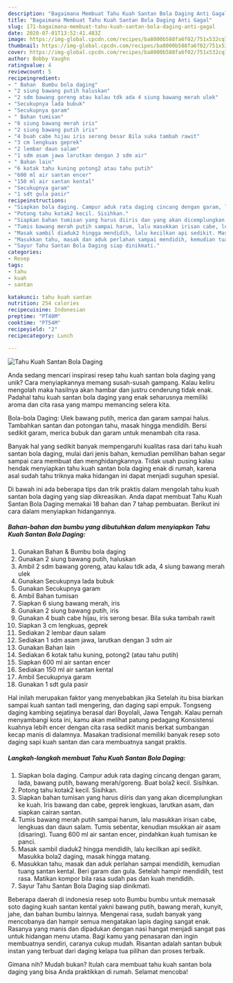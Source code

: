 ```yaml
---
description: "Bagaimana Membuat Tahu Kuah Santan Bola Daging Anti Gagal"
title: "Bagaimana Membuat Tahu Kuah Santan Bola Daging Anti Gagal"
slug: 171-bagaimana-membuat-tahu-kuah-santan-bola-daging-anti-gagal
date: 2020-07-01T13:52:41.483Z
image: https://img-global.cpcdn.com/recipes/ba8000b588fa6f02/751x532cq70/tahu-kuah-santan-bola-daging-foto-resep-utama.jpg
thumbnail: https://img-global.cpcdn.com/recipes/ba8000b588fa6f02/751x532cq70/tahu-kuah-santan-bola-daging-foto-resep-utama.jpg
cover: https://img-global.cpcdn.com/recipes/ba8000b588fa6f02/751x532cq70/tahu-kuah-santan-bola-daging-foto-resep-utama.jpg
author: Bobby Vaughn
ratingvalue: 4
reviewcount: 5
recipeingredient:
- " Bahan  Bumbu bola daging"
- "2 siung bawang putih haluskan"
- "2 sdm bawang goreng atau kalau tdk ada 4 siung bawang merah ulek"
- "Secukupnya lada bubuk"
- "Secukupnya garam"
- " Bahan tumisan"
- "6 siung bawang merah iris"
- "2 siung bawang putih iris"
- "4 buah cabe hijau iris serong besar Bila suka tambah rawit"
- "3 cm lengkuas geprek"
- "2 lembar daun salam"
- "1 sdm asam jawa larutkan dengan 3 sdm air"
- " Bahan lain"
- "6 kotak tahu kuning potong2 atau tahu putih"
- "600 ml air santan encer"
- "150 ml air santan kental"
- "Secukupnya garam"
- "1 sdt gula pasir"
recipeinstructions:
- "Siapkan bola daging. Campur aduk rata daging cincang dengan garam, lada, bawang putih, bawang merah/goreng. Buat bola2 kecil. Sisihkan."
- "Potong tahu kotak2 kecil. Sisihkan."
- "Siapkan bahan tumisan yang harus diiris dan yang akan dicemplungkan ke kuah. Iris bawang dan cabe, geprek lengkuas, larutkan asam, dan siapkan cairan santan."
- "Tumis bawang merah putih sampai harum, lalu masukkan irisan cabe, lengkuas dan daun salam. Tumis sebentar, kenudian msukkan air asam (disaring). Tuang 600 ml air santan encer, pindahkan kuah tumisan ke panci."
- "Masak sambil diaduk2 hingga mendidih, lalu kecilkan api sedikit. Masukka bola2 daging, masak hingga matang."
- "Masukkan tahu, masak dan aduk perlahan sampai mendidih, kemudian tuang santan kental. Beri garam dan gula. Setelah hampir mendidih, test rasa. Matikan kompor bila rasa sudah pas dan kuah mendidih."
- "Sayur Tahu Santan Bola Daging siap dinikmati."
categories:
- Resep
tags:
- tahu
- kuah
- santan

katakunci: tahu kuah santan 
nutrition: 254 calories
recipecuisine: Indonesian
preptime: "PT40M"
cooktime: "PT54M"
recipeyield: "2"
recipecategory: Lunch

---
```



![Tahu Kuah Santan Bola Daging](https://img-global.cpcdn.com/recipes/ba8000b588fa6f02/751x532cq70/tahu-kuah-santan-bola-daging-foto-resep-utama.jpg)

Anda sedang mencari inspirasi resep tahu kuah santan bola daging yang unik? Cara menyiapkannya memang susah-susah gampang. Kalau keliru mengolah maka hasilnya akan hambar dan justru cenderung tidak enak. Padahal tahu kuah santan bola daging yang enak seharusnya memiliki aroma dan cita rasa yang mampu memancing selera kita.

Bola-bola Daging: Ulek bawang putih, merica dan garam sampai halus. Tambahkan santan dan potongan tahu, masak hingga mendidih. Bersi sedikit garam, merica bubuk dan garam untuk menambah cita rasa.

Banyak hal yang sedikit banyak mempengaruhi kualitas rasa dari tahu kuah santan bola daging, mulai dari jenis bahan, kemudian pemilihan bahan segar sampai cara membuat dan menghidangkannya. Tidak usah pusing kalau hendak menyiapkan tahu kuah santan bola daging enak di rumah, karena asal sudah tahu triknya maka hidangan ini dapat menjadi suguhan spesial.


Di bawah ini ada beberapa tips dan trik praktis dalam mengolah tahu kuah santan bola daging yang siap dikreasikan. Anda dapat membuat Tahu Kuah Santan Bola Daging memakai 18 bahan dan 7 tahap pembuatan. Berikut ini cara dalam menyiapkan hidangannya.

<!--inarticleads1-->

##### Bahan-bahan dan bumbu yang dibutuhkan dalam menyiapkan Tahu Kuah Santan Bola Daging:

1. Gunakan  Bahan &amp; Bumbu bola daging
1. Gunakan 2 siung bawang putih, haluskan
1. Ambil 2 sdm bawang goreng, atau kalau tdk ada, 4 siung bawang merah ulek
1. Gunakan Secukupnya lada bubuk
1. Gunakan Secukupnya garam
1. Ambil  Bahan tumisan
1. Siapkan 6 siung bawang merah, iris
1. Gunakan 2 siung bawang putih, iris
1. Gunakan 4 buah cabe hijau, iris serong besar. Bila suka tambah rawit
1. Siapkan 3 cm lengkuas, geprek
1. Sediakan 2 lembar daun salam
1. Sediakan 1 sdm asam jawa, larutkan dengan 3 sdm air
1. Gunakan  Bahan lain
1. Sediakan 6 kotak tahu kuning, potong2 (atau tahu putih)
1. Siapkan 600 ml air santan encer
1. Sediakan 150 ml air santan kental
1. Ambil Secukupnya garam
1. Gunakan 1 sdt gula pasir


Hal inilah merupakan faktor yang menyebabkan jika Setelah itu bisa biarkan sampai kuah santan tadi mengering, dan daging sapi empuk. Tongseng daging kambing sejatinya berasal dari Boyolali, Jawa Tengah. Kalau pernah menyambangi kota ini, kamu akan melihat patung pedagang Konsistensi kuahnya lebih encer dengan cita rasa sedikit manis berkat sumbangan kecap manis di dalamnya. Masakan tradisional memiliki banyak resep soto daging sapi kuah santan dan cara membuatnya sangat praktis. 

<!--inarticleads2-->

##### Langkah-langkah membuat Tahu Kuah Santan Bola Daging:

1. Siapkan bola daging. Campur aduk rata daging cincang dengan garam, lada, bawang putih, bawang merah/goreng. Buat bola2 kecil. Sisihkan.
1. Potong tahu kotak2 kecil. Sisihkan.
1. Siapkan bahan tumisan yang harus diiris dan yang akan dicemplungkan ke kuah. Iris bawang dan cabe, geprek lengkuas, larutkan asam, dan siapkan cairan santan.
1. Tumis bawang merah putih sampai harum, lalu masukkan irisan cabe, lengkuas dan daun salam. Tumis sebentar, kenudian msukkan air asam (disaring). Tuang 600 ml air santan encer, pindahkan kuah tumisan ke panci.
1. Masak sambil diaduk2 hingga mendidih, lalu kecilkan api sedikit. Masukka bola2 daging, masak hingga matang.
1. Masukkan tahu, masak dan aduk perlahan sampai mendidih, kemudian tuang santan kental. Beri garam dan gula. Setelah hampir mendidih, test rasa. Matikan kompor bila rasa sudah pas dan kuah mendidih.
1. Sayur Tahu Santan Bola Daging siap dinikmati.


Beberapa daerah di indonesia resep soto Bumbu bumbu untuk memasak soto daging kuah santan kental yakni bawang putih, bawang merah, kunyit, jahe, dan bahan bumbu lainnya. Mengenai rasa, sudah banyak yang mencobanya dan hampir semua mengatakan lapis daging sangat enak. Rasanya yang manis dan dipadukan dengan nasi hangat menjadi sangat pas untuk hidangan menu utama. Bagi kamu yang penasaran dan ingin membuatnya sendiri, caranya cukup mudah. Risantan adalah santan bubuk instan yang terbuat dari daging kelapa tua pilihan dan proses terbaik. 

Gimana nih? Mudah bukan? Itulah cara membuat tahu kuah santan bola daging yang bisa Anda praktikkan di rumah. Selamat mencoba!
